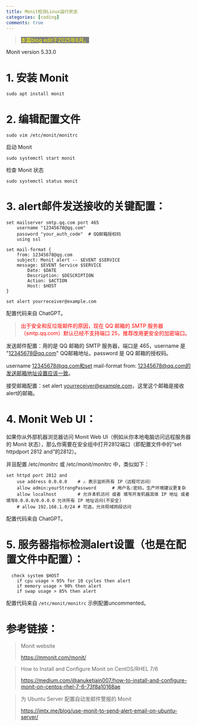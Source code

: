 ```yaml
---
title: Monit检测Linux运行状态
categories: [coding]
comments: true
---
```


> <span style="color:yellow; background-color:gray">本篇blog edit于2025年6月。</span>

Monit version 5.33.0

# 1. 安装 Monit

```shell
sudo apt install monit
```

# 2. 编辑配置文件

```shell
sudo vim /etc/monit/monitrc
```

启动 Monit

```shell
sudo systemctl start monit
```

检查 Monit 状态

```shell
sudo systemctl status monit
```

# 3. alert邮件发送接收的关键配置：

```shell
set mailserver smtp.qq.com port 465
    username "12345678@qq.com"
    password "your_auth_code"  # QQ邮箱授权码
    using ssl

set mail-format {
    from: 12345678@qq.com
    subject: Monit alert -- $EVENT $SERVICE
    message: $EVENT Service $SERVICE
        Date: $DATE
        Description: $DESCRIPTION
        Action: $ACTION
        Host: $HOST
}

set alert yourreceiver@example.com
```

配置代码来自 ChatGPT。

> <span style="color:red">出于安全和反垃圾邮件的原因，现在 QQ 邮箱的 SMTP 服务器（smtp.qq.com）默认已经不支持端口 25，推荐改用更安全的加密端口。</span>

发送邮件配置：用的是 QQ 邮箱的 SMTP 服务器，端口是 465，username 是 "12345678@qq.com" QQ邮箱地址。password 是 QQ 邮箱的授权码。

username 12345678@qq.com和set mail-format from: 12345678@qq.com的发送邮箱地址设置应该一致。

接受邮箱配置：set alert yourreceiver@example.com，这里这个邮箱是接收alert的邮箱。

# 4. Monit Web UI：

如果你从外部机器浏览器访问 Monit Web UI（例如从你本地电脑访问远程服务器的 Monit 状态），那么你需要在安全组中打开2812端口（即配置文件中的“set httpdport 2812 and”的2812）。

并且配置 /etc/monitrc 或 /etc/monit/monitrc 中，类似如下：

```shell
set httpd port 2812 and
    use address 0.0.0.0    # ⚠️ 表示监听所有 IP（远程可访问）
    allow admin:yourStrongPassword      # 用户名:密码，生产环境建议更复杂
    allow localhost        # 允许本机访问 或者 填写开发机器具体 IP 地址 或者 填写0.0.0.0/0.0.0.0 允许所有 IP 地址访问(不安全)
    # allow 192.168.1.0/24 # 可选，允许局域网段访问
```

配置代码来自 ChatGPT。

# 5. 服务器指标检测alert设置（也是在配置文件中配置）：

```shell
  check system $HOST
    if cpu usage > 95% for 10 cycles then alert
    if memory usage > 90% then alert
    if swap usage > 85% then alert
```

配置代码来自 `/etc/monit/monitrc` 示例配置uncommented。

# 参考链接：

> Monit website
>
> https://mmonit.com/monit/

> How to Install and Configure Monit on CentOS/RHEL 7/6
>
> https://medium.com/@anuketjain007/how-to-install-and-configure-monit-on-centos-rhel-7-6-73f8a10168ae

> 为 Ubuntu Server 配置自动发邮件警报的 Monit
>
> https://imtx.me/blog/use-monit-to-send-alert-email-on-ubuntu-server/

